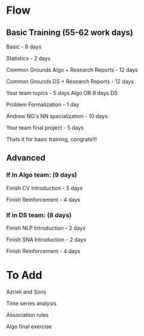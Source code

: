# Flow

## Basic Training (55-62 work days)

Basic - 8 days

Statistics - 2 days

Common Grounds Algo + Research Reports - 12 days

Common Grounds DS + Research Reports - 12 days

Your team topics - 5 days Algo OR 9 days DS

Problem Formalization - 1 day

Andrew NG's NN specialization - 10 days

Your team final project - 5 days

Thats it for basic training, congrats!!!

## Advanced 

### If in Algo team: (9 days)

Finish CV Introduction - 5 days

Finish Reinforcement - 4 days

### If in DS team: (8 days)

Finish NLP Introduction - 2 days

Finish SNA Introduction - 2 days

Finish Reinforcement - 4 days











# To Add

Azrieli and Sons

Time series analysis

Association rules

Algo final exercise
